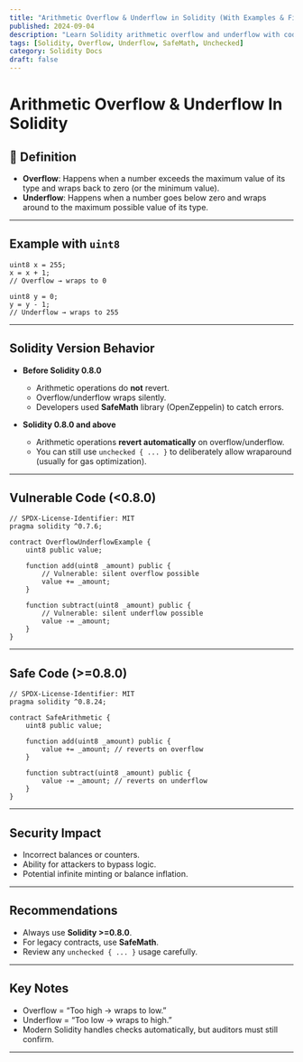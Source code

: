 ```yaml
---
title: "Arithmetic Overflow & Underflow in Solidity (With Examples & Fixes)."
published: 2024-09-04
description: "Learn Solidity arithmetic overflow and underflow with code examples, version differences, and security fixes. Includes vulnerable <0.8.0 contracts and safe >=0.8.0 implementations."
tags: [Solidity, Overflow, Underflow, SafeMath, Unchecked]
category: Solidity Docs
draft: false
---
```


<script type="application/ld+json">
{
  "@context": "https://schema.org",
  "@type": "TechArticle",
  "headline": "Arithmetic Overflow & Underflow in Solidity (With Examples & Fixes)",
  "description": "Learn Solidity arithmetic overflow and underflow with code examples, version differences, and security fixes. Includes vulnerable <0.8.0 contracts and safe >=0.8.0 implementations.",
  "author": { "@type": "Person", "name": "The Sandf" },
  "datePublished": "2024-09-04",
  "mainEntityOfPage": {
    "@type": "WebPage",
    "@id": "https://thesandf.xyz/posts/solidity-docs/arithmetic-overflow-underflow-docs/"
  }
}
</script>


# Arithmetic Overflow & Underflow In Solidity

## 📖 Definition

* **Overflow**: Happens when a number exceeds the maximum value of its type and wraps back to zero (or the minimum value).
* **Underflow**: Happens when a number goes below zero and wraps around to the maximum possible value of its type.

---

##  Example with `uint8`

```solidity
uint8 x = 255; 
x = x + 1; 
// Overflow → wraps to 0
```

```solidity
uint8 y = 0; 
y = y - 1; 
// Underflow → wraps to 255
```

---

##  Solidity Version Behavior

* **Before Solidity 0.8.0**

  * Arithmetic operations do **not** revert.
  * Overflow/underflow wraps silently.
  * Developers used **SafeMath** library (OpenZeppelin) to catch errors.

* **Solidity 0.8.0 and above**

  * Arithmetic operations **revert automatically** on overflow/underflow.
  * You can still use `unchecked { ... }` to deliberately allow wraparound (usually for gas optimization).

---

##  Vulnerable Code (<0.8.0)

```solidity
// SPDX-License-Identifier: MIT
pragma solidity ^0.7.6;

contract OverflowUnderflowExample {
    uint8 public value;

    function add(uint8 _amount) public {
        // Vulnerable: silent overflow possible
        value += _amount;
    }

    function subtract(uint8 _amount) public {
        // Vulnerable: silent underflow possible
        value -= _amount;
    }
}
```

---

## Safe Code (>=0.8.0)

```solidity
// SPDX-License-Identifier: MIT
pragma solidity ^0.8.24;

contract SafeArithmetic {
    uint8 public value;

    function add(uint8 _amount) public {
        value += _amount; // reverts on overflow
    }

    function subtract(uint8 _amount) public {
        value -= _amount; // reverts on underflow
    }
}
```

---

## Security Impact

* Incorrect balances or counters.
* Ability for attackers to bypass logic.
* Potential infinite minting or balance inflation.

---

##  Recommendations

* Always use **Solidity >=0.8.0**.
* For legacy contracts, use **SafeMath**.
* Review any `unchecked { ... }` usage carefully.

---

##  Key Notes

* Overflow = “Too high → wraps to low.”
* Underflow = “Too low → wraps to high.”
* Modern Solidity handles checks automatically, but auditors must still confirm.

---
